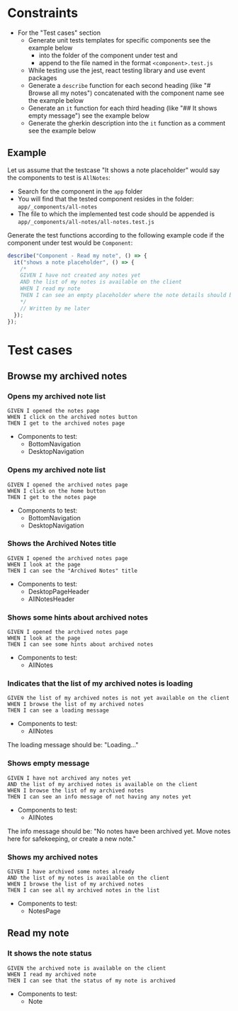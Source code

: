 # Constraints

- For the "Test cases" section
  - Generate unit tests templates for specific components see the example below
    - into the folder of the component under test and
    - append to the file named in the format `<component>.test.js`
  - While testing use the jest, react testing library and use event packages
  - Generate a `describe` function for each second heading (like "# Browse all my notes") concatenated with the component name see the example below
  - Generate an `it` function for each third heading (like "## It shows empty message") see the example below
  - Generate the gherkin description into the `it` function as a comment see the example below

## Example

Let us assume that the testcase "It shows a note placeholder" would say the components to test is `AllNotes`:

- Search for the component in the `app` folder
- You will find that the tested component resides in the folder: `app/_components/all-notes`
- The file to which the implemented test code should be appended is `app/_components/all-notes/all-notes.test.js`

Generate the test functions according to the following example code if the component under test would be `Component`:

```javascript
describe("Component - Read my note", () => {
  it("shows a note placeholder", () => {
    /*
    GIVEN I have not created any notes yet
    AND the list of my notes is available on the client
    WHEN I read my note
    THEN I can see an empty placeholder where the note details should be
    */
    // Written by me later
  });
});
```

# Test cases

## Browse my archived notes

### Opens my archived note list

```gherkin
GIVEN I opened the notes page
WHEN I click on the archived notes button
THEN I get to the archived notes page
```

- Components to test:
  - BottomNavigation
  - DesktopNavigation

### Opens my archived note list

```gherkin
GIVEN I opened the archived notes page
WHEN I click on the home button
THEN I get to the notes page
```

- Components to test:
  - BottomNavigation
  - DesktopNavigation

### Shows the Archived Notes title

```gherkin
GIVEN I opened the archived notes page
WHEN I look at the page
THEN I can see the "Archived Notes" title
```

- Components to test:
  - DesktopPageHeader
  - AllNotesHeader

### Shows some hints about archived notes

```gherkin
GIVEN I opened the archived notes page
WHEN I look at the page
THEN I can see some hints about archived notes
```

- Components to test:
  - AllNotes

### Indicates that the list of my archived notes is loading

```gherkin
GIVEN the list of my archived notes is not yet available on the client
WHEN I browse the list of my archived notes
THEN I can see a loading message
```

- Components to test:
  - AllNotes

The loading message should be: "Loading..."

### Shows empty message

```gherkin
GIVEN I have not archived any notes yet
AND the list of my archived notes is available on the client
WHEN I browse the list of my archived notes
THEN I can see an info message of not having any notes yet
```

- Components to test:
  - AllNotes

The info message should be: "No notes have been archived yet. Move notes here for safekeeping, or create a new note."

### Shows my archived notes

```gherkin
GIVEN I have archived some notes already
AND the list of my notes is available on the client
WHEN I browse the list of my archived notes
THEN I can see all my archived notes in the list
```

- Components to test:
  - NotesPage

## Read my note

### It shows the note status

```gherkin
GIVEN the archived note is available on the client
WHEN I read my archived note
THEN I can see that the status of my note is archived
```

- Components to test:
  - Note
